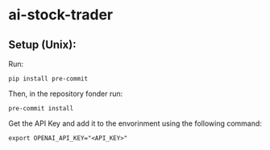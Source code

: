 # ai-stock-trader

## Setup (Unix):

Run:

`pip install pre-commit`

Then, in the repository fonder run:

`pre-commit install`

Get the API Key and add it to the envorinment using the following command:

`export OPENAI_API_KEY="<API_KEY>"`

